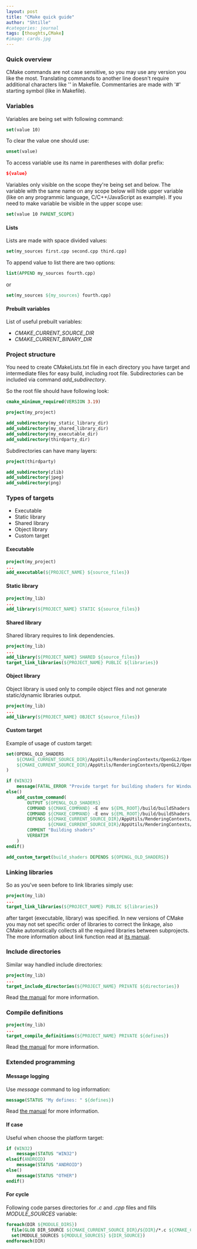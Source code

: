 ```yaml
---
layout: post
title: "CMake quick guide"
author: "Shtille"
#categories: journal
tags: [thoughts,CMake]
#image: cards.jpg
---
```


### Quick overview
CMake commands are not case sensitive, so you may use any version you like the most.
Translating commands to another line doesn't require additional characters like '\' in Makefile.
Commentaries are made with '#' starting symbol (like in Makefile).

### Variables
Variables are being set with following command:
```cmake
set(value 10)
```
To clear the value one should use:
```cmake
unset(value)
```
To access variable use its name in parentheses with dollar prefix:
```cmake
${value}
```
Variables only visible on the scope they're being set and below.
The variable with the same name on any scope below will hide upper variable (like on any programmic language, C/C++/JavaScript as example).
If you need to make variable be visible in the upper scope use:
```cmake
set(value 10 PARENT_SCOPE)
```
#### Lists
Lists are made with space divided values:
```cmake
set(my_sources first.cpp second.cpp third.cpp)
```
To append value to list there are two options:
```cmake
list(APPEND my_sources fourth.cpp)
```
or
```cmake
set(my_sources ${my_sources} fourth.cpp)
```
#### Prebuilt variables
List of useful prebuilt variables:
- *CMAKE_CURRENT_SOURCE_DIR*
- *CMAKE_CURRENT_BINARY_DIR*

### Project structure
You need to create CMakeLists.txt file in each directory you have target and intermediate files for easy build, including root file.
Subdirectories can be included via command *add_subdirectory*.

So the root file should have following look:
```cmake
cmake_minimum_required(VERSION 3.19)

project(my_project)

add_subdirectory(my_static_library_dir)
add_subdirectory(my_shared_library_dir)
add_subdirectory(my_executable_dir)
add_subdirectory(thirdparty_dir)
```
Subdirectories can have many layers:
```cmake
project(thirdparty)

add_subdirectory(zlib)
add_subdirectory(jpeg)
add_subdirectory(png)
```

### Types of targets
- Executable
- Static library
- Shared library
- Object library
- Custom target

#### Executable
```cmake
project(my_project)
...
add_executable(${PROJECT_NAME} ${source_files})
```
#### Static library
```cmake
project(my_lib)
...
add_library(${PROJECT_NAME} STATIC ${source_files})
```
#### Shared library
Shared library requires to link dependencies.
```cmake
project(my_lib)
...
add_library(${PROJECT_NAME} SHARED ${source_files})
target_link_libraries(${PROJECT_NAME} PUBLIC ${libraries})
```
#### Object library
Object library is used only to compile object files and not generate static/dynamic libraries output.
```cmake
project(my_lib)
...
add_library(${PROJECT_NAME} OBJECT ${source_files})
```
#### Custom target
Example of usage of custom target:
```cmake
set(OPENGL_OLD_SHADERS
	${CMAKE_CURRENT_SOURCE_DIR}/AppUtils/RenderingContexts/OpenGL2/OpenGLContextShader_fsh.cpp
	${CMAKE_CURRENT_SOURCE_DIR}/AppUtils/RenderingContexts/OpenGL2/OpenGLContextShader_vsh.cpp
)

if (WIN32)
	message(FATAL_ERROR "Provide target for building shaders for Windows")
else()
	add_custom_command(
		OUTPUT ${OPENGL_OLD_SHADERS}
		COMMAND ${CMAKE_COMMAND} -E env ${EML_ROOT}/build/buildShaders.sh ${EML_ROOT}/AppUtils/RenderingContexts/OpenGL2/ ${EML_ROOT}/AppUtils/RenderingContexts/OpenGL2/ OpenGLContextShader.fsh
		COMMAND ${CMAKE_COMMAND} -E env ${EML_ROOT}/build/buildShaders.sh ${EML_ROOT}/AppUtils/RenderingContexts/OpenGL2/ ${EML_ROOT}/AppUtils/RenderingContexts/OpenGL2/ OpenGLContextShader.vsh
		DEPENDS ${CMAKE_CURRENT_SOURCE_DIR}/AppUtils/RenderingContexts/OpenGL2/OpenGLContextShader.fsh
		        ${CMAKE_CURRENT_SOURCE_DIR}/AppUtils/RenderingContexts/OpenGL2/OpenGLContextShader.vsh
		COMMENT "Building shaders"
		VERBATIM
	)
endif()

add_custom_target(build_shaders DEPENDS ${OPENGL_OLD_SHADERS})
```

### Linking libraries
So as you've seen before to link libraries simply use:
```cmake
project(my_lib)
...
target_link_libraries(${PROJECT_NAME} PUBLIC ${libraries})
```
after target (executable, library) was specified.
In new versions of CMake you may not set specific order of libraries to correct the linkage, also CMake automatically collects all the required libraries between subprojects.
The more information about link function read at [its manual](https://cmake.org/cmake/help/latest/command/target_link_libraries.html).

### Include directories
Similar way handled include directories:
```cmake
project(my_lib)
...
target_include_directories(${PROJECT_NAME} PRIVATE ${directories})
```
Read [the manual](https://cmake.org/cmake/help/latest/command/target_include_directories.html) for more information.

### Compile definitions
```cmake
project(my_lib)
...
target_compile_definitions(${PROJECT_NAME} PRIVATE ${defines})
```
Read [the manual](https://cmake.org/cmake/help/latest/command/target_compile_definitions.html) for more information.

### Extended programming
#### Message logging
Use *message* command to log information:
```cmake
message(STATUS "My defines: " ${defines})
```
Read [the manual](https://cmake.org/cmake/help/latest/command/message.html) for more information.
#### If case
Useful when choose the platform target:
```cmake
if (WIN32)
	message(STATUS "WIN32")
elseif(ANDROID)
	message(STATUS "ANDROID")
else()
	message(STATUS "OTHER")
endif()
```
#### For cycle
Following code parses directories for *.c* and *.cpp* files and fills *MODULE_SOURCES* variable:
```cmake
foreach(DIR ${MODULE_DIRS})
  file(GLOB DIR_SOURCE ${CMAKE_CURRENT_SOURCE_DIR}/${DIR}/*.c ${CMAKE_CURRENT_SOURCE_DIR}/${DIR}/*.cpp)
  set(MODULE_SOURCES ${MODULE_SOURCES} ${DIR_SOURCE})
endforeach(DIR)
```
